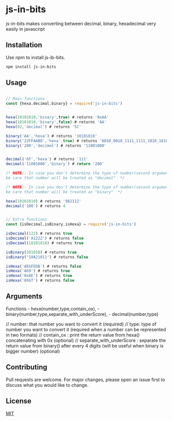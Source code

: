 # js-in-bits

js-in-bits makes converting between decimal, binary, hexadecimal very easily in javascript 

## Installation

Use npm to install js-ib-bits.

```bash
npm install js-in-bits
```

## Usage

```javascript

// Main functions
const {hexa,decimal,binary} = require('js-in-bits')


hexa(10101010,'binary',true) # returns '0xAA'
hexa(10101010,'binary',false) # returns 'AA'
hexa(92,'decimal') # returns '5C'

binary('AA','hexa') # returns '10101010'
binary('22FFAAB8','hexa',true) # returns '0010_0010_1111_1111_1010_1010_1011_1000'
binary('200','decimal') # returns '11001000'


decimal('6F','hexa') # returns '111'
decimal('11001000','binary') # return '200'

/* NOTE:: In case you don't determine the type of number(second argument)that you want to convert it in "hexa()" | "binary()" 
be care that number will be treated as "decimal"  */

/* NOTE:: In case you don't determine the type of number(second argument)that you want to convert it in "decimal()" 
be care that number will be treated as "binary"  */

hexa(10101010) # returns '9A2112'
decimal('100') # returns 4 


// Extra functions 
const {isDecimal,isBinary,isHexa} = require('js-in-bits')

isDecimal(122) # returns true
isDecimal('A1222') # returns false
isDecimal(10101010) # returns true

isBinary(101010) # returns true
isBinary("10A21011") # returns false

isHexa('AEGFEDB') # returns false
isHexa('A69') # returns true
isHexa('0xAE') # returns true
isHexa('0XGT') # returns false


```

## Arguments 
Functions 
    - hexa(number,type,contain_ox),
    - binary(number,type,separate_with_underScore),
    - decimal(number,type)

// number: that number you want to convert it (required)
// type: type of number you want to convert it (required when a number can be represented in two formats)
// contain_ox : print the return value from hexa() concatenating with 0x (optional)
// separate_with_underScore : separate the return value from binary() after every 4 digits (will be useful when binary is bigger number) (optional)
   

## Contributing
Pull requests are welcome. For major changes, please open an issue first to discuss what you would like to change.


## License
[MIT](https://choosealicense.com/licenses/mit/)
